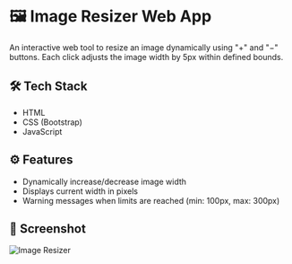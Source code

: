 # 🖼️ Image Resizer Web App

An interactive web tool to resize an image dynamically using "+" and "−" buttons. Each click adjusts the image width by 5px within defined bounds.

## 🛠️ Tech Stack

- HTML  
- CSS (Bootstrap)  
- JavaScript  

## ⚙️ Features

- Dynamically increase/decrease image width
- Displays current width in pixels
- Warning messages when limits are reached (min: 100px, max: 300px)

## 📸 Screenshot

![Image Resizer](https://d1tgh8fmlzexmh.cloudfront.net/ccbp-dynamic-webapps/sizing-an-image-img.png)
